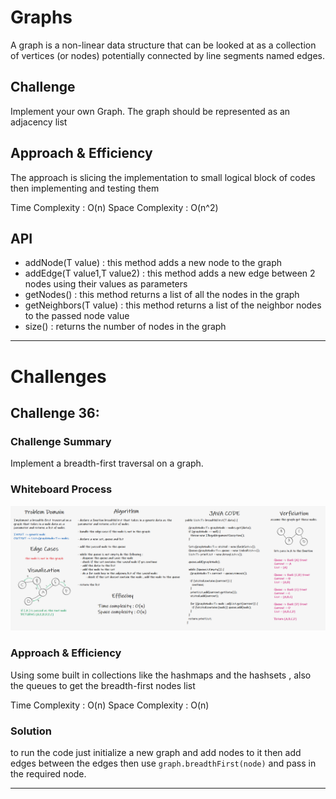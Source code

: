 # Graphs

<!-- Short summary or background information -->

A graph is a non-linear data structure that can be looked at as a collection of vertices (or nodes) potentially
connected by line segments named edges.

## Challenge

<!-- Description of the challenge -->

Implement your own Graph. The graph should be represented as an adjacency list

## Approach & Efficiency

<!-- What approach did you take? Why? What is the Big O space/time for this approach? -->

The approach is slicing the implementation to small logical block of codes then implementing and testing them

Time Complexity : O(n)
Space Complexity : O(n^2)

## API

<!-- Description of each method publicly available in your Graph -->

- addNode(T value) : this method adds a new node to the graph
- addEdge(T value1,T value2) : this method adds a new edge between 2 nodes using their values as parameters
- getNodes() : this method returns a list of all the nodes in the graph
- getNeighbors(T value) : this method returns a list of the neighbor nodes to the passed node value
- size() : returns the number of nodes in the graph

---

# Challenges

## Challenge 36:

### Challenge Summary

<!-- Description of the challenge -->

Implement a breadth-first traversal on a graph.

### Whiteboard Process

<!-- Embedded whiteboard image -->
![wb](./lib/src/main/resources/GraphBreadthFirstWB.png)

### Approach & Efficiency

<!-- What approach did you take? Why? What is the Big O space/time for this approach? -->

Using some built in collections like the hashmaps and the hashsets , also the queues to get the breadth-first nodes list

Time Complexity : O(n)
Space Complexity : O(n)

### Solution

<!-- Show how to run your code, and examples of it in action -->

to run the code just initialize a new graph and add nodes to it then add edges between the edges
then use `graph.breadthFirst(node)` and pass in the required node.

---
